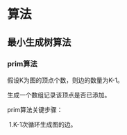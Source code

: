 

# 算法

## 最小生成树算法

### prim算法

假设K为图的顶点个数，则边的数量为K-1。

生成一个数组记录该顶点是否已添加。

prim算法关键步骤：

​	1.K-1次循环生成图的边。
```java

```

